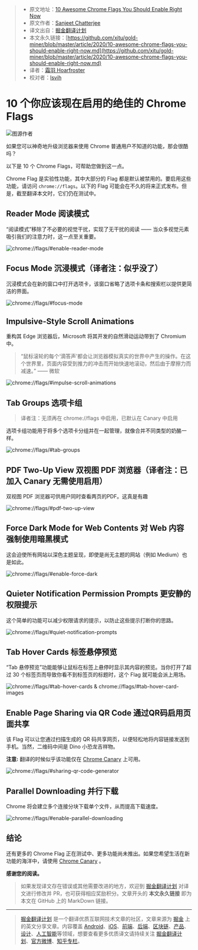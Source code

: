 > * 原文地址：[10 Awesome Chrome Flags You Should Enable Right Now](https://medium.com/better-programming/10-awesome-chrome-flags-you-should-enable-right-now-2684e4518cb5)
> * 原文作者：[Sanjeet Chatterjee](https://medium.com/@thesanjeetc)
> * 译文出自：[掘金翻译计划](https://github.com/xitu/gold-miner)
> * 本文永久链接：[https://github.com/xitu/gold-miner/blob/master/article/2020/10-awesome-chrome-flags-you-should-enable-right-now.md](https://github.com/xitu/gold-miner/blob/master/article/2020/10-awesome-chrome-flags-you-should-enable-right-now.md)
> * 译者：[霜羽 Hoarfroster](https://github.com/PassionPenguin)
> * 校对者：[lsvih](https://github.com/lsvih)

# 10 个你应该现在启用的绝佳的 Chrome Flags

![图源作者](../images/10-awesome-chrome-flags-you-should-enable-right-now.md-1*nnoOXTFecfO8aW0LqCaN5w.png)

如果您可以神奇地升级浏览器来使用 Chrome 普通用户不知道的功能，那会很酷吗？

以下是 10 个 Chrome Flags，可帮助您做到这一点。

Chrome Flag 是实验性功能，其中大部分的 Flag 都是默认被禁用的。要启用这些功能，请访问 `chrome://flags`。以下的 Flag 可能会在不久的将来正式发布。但是，截至翻译本文时，它们仍在测试中。

## Reader Mode 阅读模式

“阅读模式”移除了不必要的视觉干扰，实现了无干扰的阅读 —— 当众多视觉元素吸引我们的注意力时，这一点至关重要。

![chrome://flags/#enable-reader-mode](../images/10-awesome-chrome-flags-you-should-enable-right-now.md-0*TkZOJVvj8nX1dh9c.gif)

## Focus Mode 沉浸模式（译者注：似乎没了）

沉浸模式会在新的窗口中打开选项卡，该窗口省略了选项卡条和搜索栏以提供更简洁的界面。

![chrome://flags/#focus-mode](../images/10-awesome-chrome-flags-you-should-enable-right-now.md-0*HTBhDshB0IkpRZo5.gif)

## Impulsive-Style Scroll Animations

重构其 Edge 浏览器后，Microsoft 将其开发的自然滑动运动带到了 Chromium 中。

> “鼠标滚轮的每个‘滴答声’都会让浏览器模拟真实的世界中产生的操作。在这个世界里，页面内容受到推力的冲击而开始快速地滚动，然后由于摩擦力而减速。” —— 微软

![chrome://flags/#impulse-scroll-animations](../images/10-awesome-chrome-flags-you-should-enable-right-now.md-0*mTrSM7M_NaV4CUCw.gif)

## Tab Groups 选项卡组

> 译者注：无须再在 chrome://flags 中启用，已默认在 Canary 中启用

选项卡组功能用于将多个选项卡分组并在一起管理，就像合并不同类型的奶酪一样。

![chrome://flags/#tab-groups](../images/10-awesome-chrome-flags-you-should-enable-right-now.md-0*7OEk4z2uvyg8MO3f.gif)

## PDF Two-Up View 双视图 PDF 浏览器（译者注：已加入 Canary 无需使用启用）

双视图 PDF 浏览器可供用户同时查看两页的PDF。这真是有趣

![chrome://flags/#pdf-two-up-view](../images/10-awesome-chrome-flags-you-should-enable-right-now.md-0*ostaBsHvTlU70wbN.gif)

## Force Dark Mode for Web Contents 对 Web 内容强制使用暗黑模式

这会迫使所有网站以深色主题呈现，即使是尚无主题的网站（例如 Medium）也是如此。

![chrome://flags/#enable-force-dark](../images/10-awesome-chrome-flags-you-should-enable-right-now.md-0*D5u7w-98tffTZ-Ma.gif)

## Quieter Notification Permission Prompts 更安静的权限提示

这个简单的功能可以减少权限请求的提示，以防止这些提示打断你的思路。

![chrome://flags/#quiet-notification-prompts](../images/10-awesome-chrome-flags-you-should-enable-right-now.md-0*vY-Jg_mSlk2hLCUs)

## Tab Hover Cards 标签悬停预览

“Tab 悬停预览”功能能够让鼠标在标签上悬停时显示其内容的预览。当你打开了超过 30 个标签页而导致你看不到标签页的标题时，这个 Flag 就可能会派上用场。

![chrome://flags/#tab-hover-cards **&** chrome://flags/#tab-hover-card-images](../images/10-awesome-chrome-flags-you-should-enable-right-now.md-0*G_0Ja03m0pykQWBS.gif)

## Enable Page Sharing via QR Code 通过QR码启用页面共享

该 Flag 可以让您通过扫描生成的 QR 码共享网页，以便轻松地将内容链接发送到手机。当然，二维码中间是 Dino 小恐龙吉祥物。

**注意:** 翻译的时候似乎该功能仅在 [Chrome Canary](https://www.google.com/intl/en_uk/chrome/canary/) 上可用。

![chrome://flags/#sharing-qr-code-generator](../images/10-awesome-chrome-flags-you-should-enable-right-now.md-0*IzzgdVlhQKN01eqG.gif)

## Parallel Downloading 并行下载

Chrome 将会建立多个连接分块下载单个文件，从而提高下载速度。

![chrome://flags/#enable-parallel-downloading](../images/10-awesome-chrome-flags-you-should-enable-right-now.md-1*e1CZu3rjlntGfMW-3QE-Zg.png)

## 结论

还有更多的 Chrome Flag 正在测试中、更多功能尚未推出。如果您希望生活在新功能的海洋中，请使用 [Chrome Canary](https://www.google.com/chrome/canary/) 。

**感谢您的阅读。**

> 如果发现译文存在错误或其他需要改进的地方，欢迎到 [掘金翻译计划](https://github.com/xitu/gold-miner) 对译文进行修改并 PR，也可获得相应奖励积分。文章开头的 **本文永久链接** 即为本文在 GitHub 上的 MarkDown 链接。

---

> [掘金翻译计划](https://github.com/xitu/gold-miner) 是一个翻译优质互联网技术文章的社区，文章来源为 [掘金](https://juejin.im) 上的英文分享文章。内容覆盖 [Android](https://github.com/xitu/gold-miner#android)、[iOS](https://github.com/xitu/gold-miner#ios)、[前端](https://github.com/xitu/gold-miner#前端)、[后端](https://github.com/xitu/gold-miner#后端)、[区块链](https://github.com/xitu/gold-miner#区块链)、[产品](https://github.com/xitu/gold-miner#产品)、[设计](https://github.com/xitu/gold-miner#设计)、[人工智能](https://github.com/xitu/gold-miner#人工智能)等领域，想要查看更多优质译文请持续关注 [掘金翻译计划](https://github.com/xitu/gold-miner)、[官方微博](http://weibo.com/juejinfanyi)、[知乎专栏](https://zhuanlan.zhihu.com/juejinfanyi)。
